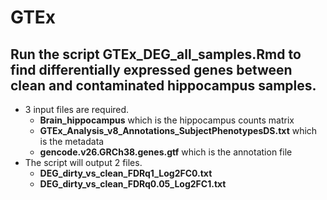 # GTEx
## Run the script **GTEx_DEG_all_samples.Rmd** to find differentially expressed genes between clean and contaminated hippocampus samples.  
- 3 input files are required.
  - **Brain_hippocampus** which is the hippocampus counts matrix
  - **GTEx_Analysis_v8_Annotations_SubjectPhenotypesDS.txt** which is the metadata
  - **gencode.v26.GRCh38.genes.gtf** which is the annotation file
- The script will output 2 files.
  - **DEG_dirty_vs_clean_FDRq1_Log2FC0.txt**
  - **DEG_dirty_vs_clean_FDRq0.05_Log2FC1.txt**
